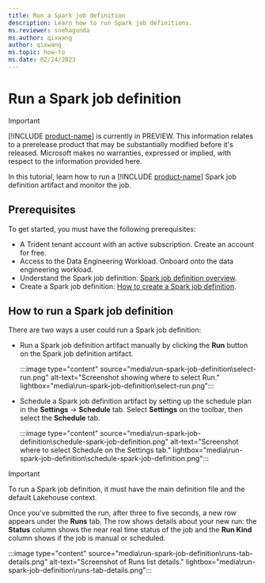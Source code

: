 ```yaml
---
title: Run a Spark job definition
description: Learn how to run Spark job definitions.
ms.reviewer: snehagunda
ms.author: qixwang
author: qixwang
ms.topic: how-to
ms.date: 02/24/2023
---
```


# Run a Spark job definition

> [!IMPORTANT]
> [!INCLUDE [product-name](../includes/product-name.md)] is currently in PREVIEW. This information relates to a prerelease product that may be substantially modified before it's released. Microsoft makes no warranties, expressed or implied, with respect to the information provided here.

In this tutorial, learn how to run a [!INCLUDE [product-name](../includes/product-name.md)] Spark job definition artifact and monitor the job.

## Prerequisites

To get started, you must have the following prerequisites:

- A Trident tenant account with an active subscription. Create an account for free.
- Access to the Data Engineering Workload. Onboard onto the data engineering workload.
- Understand the Spark job definition: [Spark job definition overview](spark-job-definition.md).
- Create a Spark job definition: [How to create a Spark job definition](create-spark-job-definition.md).

## How to run a Spark job definition

There are two ways a user could run a Spark job definition:

- Run a Spark job definition artifact manually by clicking the **Run** button on the Spark job definition artifact.

  :::image type="content" source="media\run-spark-job-definition\select-run.png" alt-text="Screenshot showing where to select Run." lightbox="media\run-spark-job-definition\select-run.png":::

- Schedule a Spark job definition artifact by setting up the schedule plan in the **Settings** -> **Schedule** tab. Select **Settings** on the toolbar, then select the **Schedule** tab.

  :::image type="content" source="media\run-spark-job-definition\schedule-spark-job-definition.png" alt-text="Screenshot where to select Schedule on the Settings tab." lightbox="media\run-spark-job-definition\schedule-spark-job-definition.png":::

> [!IMPORTANT]
> To run a Spark job definition, it must have the main definition file and the default Lakehouse context.

Once you've submitted the run, after three to five seconds, a new row appears under the **Runs** tab. The row shows details about your new run: the **Status** column shows the near real time status of the job and the **Run Kind** column shows if the job is manual or scheduled.

:::image type="content" source="media\run-spark-job-definition\runs-tab-details.png" alt-text="Screenshot of Runs list details." lightbox="media\run-spark-job-definition\runs-tab-details.png":::
